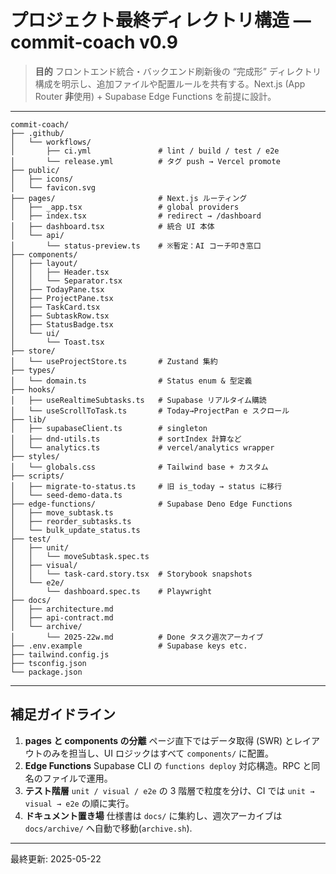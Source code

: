 # プロジェクト最終ディレクトリ構造 — commit‑coach v0.9

> **目的**
> フロントエンド統合・バックエンド刷新後の “完成形” ディレクトリ構成を明示し、追加ファイルや配置ルールを共有する。Next.js (App Router **非**使用) + Supabase Edge Functions を前提に設計。

---

```text
commit-coach/
├── .github/
│   └── workflows/
│       ├── ci.yml               # lint / build / test / e2e
│       └── release.yml          # タグ push → Vercel promote
├── public/
│   ├── icons/
│   └── favicon.svg
├── pages/                       # Next.js ルーティング
│   ├── _app.tsx                 # global providers
│   ├── index.tsx                # redirect → /dashboard
│   ├── dashboard.tsx            # 統合 UI 本体
│   └── api/
│       └── status-preview.ts    # ※暫定：AI コーチ叩き窓口
├── components/
│   ├── layout/
│   │   ├── Header.tsx
│   │   └── Separator.tsx
│   ├── TodayPane.tsx
│   ├── ProjectPane.tsx
│   ├── TaskCard.tsx
│   ├── SubtaskRow.tsx
│   ├── StatusBadge.tsx
│   └── ui/
│       └── Toast.tsx
├── store/
│   └── useProjectStore.ts       # Zustand 集約
├── types/
│   └── domain.ts                # Status enum & 型定義
├── hooks/
│   ├── useRealtimeSubtasks.ts   # Supabase リアルタイム購読
│   └── useScrollToTask.ts       # Today→ProjectPan e スクロール
├── lib/
│   ├── supabaseClient.ts        # singleton
│   ├── dnd-utils.ts             # sortIndex 計算など
│   └── analytics.ts             # vercel/analytics wrapper
├── styles/
│   └── globals.css              # Tailwind base + カスタム
├── scripts/
│   ├── migrate-to-status.ts     # 旧 is_today → status に移行
│   └── seed-demo-data.ts
├── edge-functions/              # Supabase Deno Edge Functions
│   ├── move_subtask.ts
│   ├── reorder_subtasks.ts
│   └── bulk_update_status.ts
├── test/
│   ├── unit/
│   │   └── moveSubtask.spec.ts
│   ├── visual/
│   │   └── task-card.story.tsx  # Storybook snapshots
│   └── e2e/
│       └── dashboard.spec.ts    # Playwright
├── docs/
│   ├── architecture.md
│   ├── api-contract.md
│   └── archive/
│       └── 2025-22w.md          # Done タスク週次アーカイブ
├── .env.example                 # Supabase keys etc.
├── tailwind.config.js
├── tsconfig.json
└── package.json
```

---

## 補足ガイドライン

1. **pages と components の分離**
   ページ直下ではデータ取得 (SWR) とレイアウトのみを担当し、UI ロジックはすべて `components/` に配置。
2. **Edge Functions**
   Supabase CLI の `functions deploy` 対応構造。RPC と同名のファイルで運用。
3. **テスト階層**
   `unit / visual / e2e` の 3 階層で粒度を分け、CI では `unit → visual → e2e` の順に実行。
4. **ドキュメント置き場**
   仕様書は `docs/` に集約し、週次アーカイブは `docs/archive/` へ自動で移動(`archive.sh`).

---

最終更新: 2025-05-22
